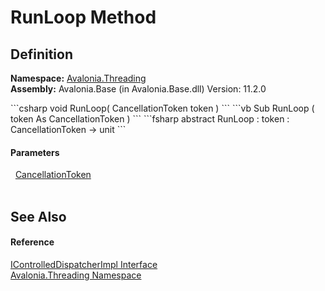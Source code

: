 # RunLoop Method




## Definition
**Namespace:** <a href="N_Avalonia_Threading">Avalonia.Threading</a>  
**Assembly:** Avalonia.Base (in Avalonia.Base.dll) Version: 11.2.0

<Tabs groupId="api-code-preview">
<TabItem value="csharp" label="C#">
```csharp
void RunLoop(
	CancellationToken token
)
```
</TabItem>
<TabItem value="vb" label="VB">
```vb
Sub RunLoop ( 
	token As CancellationToken
)
```
</TabItem>
<TabItem value="fsharp" label="F#">
```fsharp
abstract RunLoop : 
        token : CancellationToken -> unit 
```
</TabItem>
</Tabs>



#### Parameters
<dl><dt>  <a href="https://learn.microsoft.com/dotnet/api/system.threading.cancellationtoken" target="_blank" rel="noopener noreferrer">CancellationToken</a></dt><dd> </dd></dl>

## See Also


#### Reference
<a href="T_Avalonia_Threading_IControlledDispatcherImpl">IControlledDispatcherImpl Interface</a>  
<a href="N_Avalonia_Threading">Avalonia.Threading Namespace</a>  
